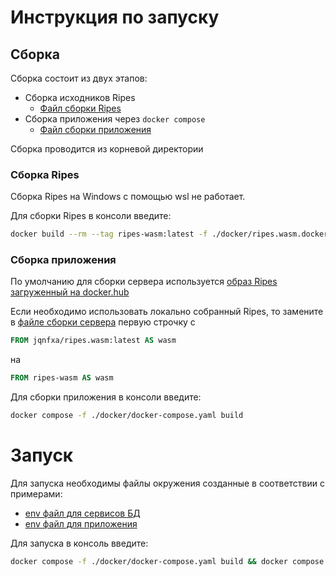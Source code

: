 # Инструкция по запуску

## Сборка

Сборка состоит из двух этапов:
- Сборка исходников Ripes
  - [Файл сборки Ripes](../docker/ripes.wasm.dockerfile)
- Сборка приложения через `docker compose`
  - [Файл сборки приложения](../docker/docker-compose.yaml)

Сборка проводится из корневой директории

### Сборка Ripes
Сборка Ripes на Windows с помощью wsl не работает.

Для сборки Ripes в консоли введите:

```bash
docker build --rm --tag ripes-wasm:latest -f ./docker/ripes.wasm.dockerfile .
```

### Сборка приложения
По умолчанию для сборки сервера используется [образ Ripes загруженный на docker.hub](https://hub.docker.com/r/jqnfxa/ripes.wasm/tags)

Если необходимо использовать локально собранный Ripes, то замените в [файле сборки сервера](../docker/server.dockerfile) первую строчку с
```dockerfile
FROM jqnfxa/ripes.wasm:latest AS wasm
```
на
```dockerfile
FROM ripes-wasm AS wasm
```

Для сборки приложения в консоли введите:

```bash
docker compose -f ./docker/docker-compose.yaml build
```

# Запуск
Для запуска необходимы файлы окружения созданные в соответствии с примерами:
- [env файл для сервисов БД](../docker/.env.example)
- [env файл для приложения](../moodle/server/.env.example)

Для запуска в консоль введите:
```bash
docker compose -f ./docker/docker-compose.yaml build && docker compose -f ./docker/docker-compose.yaml up
```
